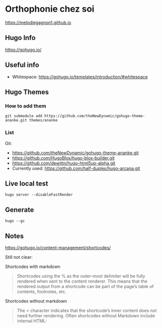 # Orthophonie chez soi

<https://melodiegagnon1.github.io>

## Hugo Info

<https://gohugo.io/>

## Useful info

* Whitespace: <https://gohugo.io/templates/introduction/#whitespace>

## Hugo Themes

### How to add them

`git submodule add https://github.com/theNewDynamic/gohugo-theme-ananke.git themes/ananke`

### List

Git:

* <https://github.com/theNewDynamic/gohugo-theme-ananke.git>
* <https://github.com/HugoBlox/hugo-blox-builder.git>
* <https://github.com/dewittn/hugo-html5up-alpha.git>
* Currently used: <https://github.com/half-duplex/hugo-arcana.git>

## Live local test

`hugo server --disableFastRender`

## Generate

`hugo --gc`

## Notes

<https://gohugo.io/content-management/shortcodes/>

Still not clear:

Shortcodes with markdown
> Shortcodes using the % as the outer-most delimiter will be fully rendered when sent to the content renderer. This means that the rendered output from a shortcode can be part of the page’s table of contents, footnotes, etc.

Shortcodes without markdown 
> The < character indicates that the shortcode’s inner content does not need further rendering. Often shortcodes without Markdown include internal HTML:

